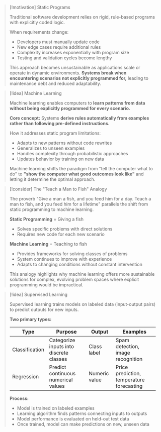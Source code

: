 > [!motivation] Static Programs
> 
> Traditional software development relies on rigid, rule-based programs with explicitly coded logic.
> 
> When requirements change:
> 
> - Developers must manually update code
> - New edge cases require additional rules
> - Complexity increases exponentially with program size
> - Testing and validation cycles become lengthy
> 
> This approach becomes unsustainable as applications scale or operate in dynamic environments. **Systems break when encountering scenarios not explicitly programmed for,** leading to maintenance debt and reduced adaptability.

> [!idea] Machine Learning
> 
> Machine learning enables computers to **learn patterns from data without being explicitly programmed for every scenario.**
> 
> **Core concept:** Systems **derive rules automatically from examples rather than following pre-defined instructions.**
> 
> How it addresses static program limitations:
> 
> - Adapts to new patterns without code rewrites
> - Generalizes to unseen examples
> - Handles complexity through probabilistic approaches
> - Updates behavior by training on new data
> 
> Machine learning shifts the paradigm from "tell the computer what to do" to **"show the computer what good outcomes look like"** and letting it determine the optimal approach.

> [!consider] The "Teach a Man to Fish" Analogy
> 
> The proverb "Give a man a fish, and you feed him for a day. Teach a man to fish, and you feed him for a lifetime" parallels the shift from static programming to machine learning.
> 
> **Static Programming** = Giving a fish
> 
> - Solves specific problems with direct solutions
> - Requires new code for each new scenario
> 
> **Machine Learning** = Teaching to fish
> 
> - Provides frameworks for solving classes of problems
> - System continues to improve with experience
> - Adapts to changing conditions without constant intervention
> 
> This analogy highlights why machine learning offers more sustainable solutions for complex, evolving problem spaces where explicit programming would be impractical.

> [!idea] Supervised Learning
> 
> Supervised learning trains models on labeled data (input-output pairs) to predict outputs for new inputs.
> 
> **Two primary types:**
> 
> |Type|Purpose|Output|Examples|
> |---|---|---|---|
> |Classification|Categorize inputs into discrete classes|Class label|Spam detection, image recognition|
> |Regression|Predict continuous numerical values|Numeric value|Price prediction, temperature forecasting|
> 
> **Process:**
> 
> - Model is trained on labeled examples
> - Learning algorithm finds patterns connecting inputs to outputs
> - Model performance is evaluated on held-out test data
> - Once trained, model can make predictions on new, unseen data


